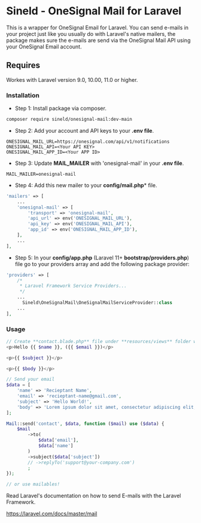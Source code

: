 # Sineld - OneSignal Mail for Laravel

This is a wrapper for OneSignal Email for Laravel.
You can send e-mails in your project just like you usually do with Laravel's native mailers, the package makes sure the e-mails are send via the OneSignal Mail API using your OneSignal Email account.

## Requires
Workes with Laravel version 9.0, 10.00, 11.0 or higher.

### Installation ###

* Step 1: Install package via composer.

```bash
composer require sineld/onesignal-mail:dev-main
```

* Step 2: Add your account and API keys to your **.env file**.
```
ONESIGNAL_MAIL_URL=https://onesignal.com/api/v1/notifications
ONESIGNAL_MAIL_API=<Your API KEY>
ONESIGNAL_MAIL_APP_ID=<Your APP ID>
```

* Step 3: Update **MAIL_MAILER** with 'onesignal-mail' in your **.env file**.
```
MAIL_MAILER=onesignal-mail
```

* Step 4: Add this new mailer to your **config/mail.php*** file.
```php
'mailers' => [
    ...
    'onesignal-mail' => [
        'transport' => 'onesignal-mail',
        'api_url' => env('ONESIGNAL_MAIL_URL'),
        'api_key' => env('ONESIGNAL_MAIL_API'),
        'app_id' => env('ONESIGNAL_MAIL_APP_ID'),
    ],
    ...
],
```

* Step 5: In your **config/app.php** (Laravel 11+ **bootstrap/providers.php**) file go to your providers array and add the following package provider:
```php
'providers' => [
    /*
     * Laravel Framework Service Providers...
     */
    ...
      Sineld\OneSignalMail\OneSignalMailServiceProvider::class
    ...
],
```

### Usage ###
```php
// Create **contact.blade.php** file under **resources/views** folder with this content:
<p>Hello {{ $name }}, ({{ $email }})</p>

<p>{{ $subject }}</p>

<p>{{ $body }}</p>

// Send your email
$data = [
    'name' => 'Recieptant Name',
    'email' => 'recieptant-name@gmail.com',
    'subject' => 'Hello World!',
    'body' => 'Lorem ipsum dolor sit amet, consectetur adipiscing elit, sed do eiusmod tempor incididunt ut labore et dolore magna aliqua. Ut enim ad minim veniam, quis nostrud exercitation ullamco laboris nisi ut aliquip ex ea commodo consequat. Duis aute irure dolor in reprehenderit in voluptate velit esse cillum dolore eu fugiat nulla pariatur. Excepteur sint occaecat cupidatat non proident, sunt in culpa qui officia deserunt mollit anim id est laborum.',
];

Mail::send('contact', $data, function ($mail) use ($data) {
    $mail
        ->to(
            $data['email'],
            $data['name']
        )
        ->subject($data['subject'])
        // ->replyTo('support@your-company.com')
        ;
});

// or use mailables!
```

Read Laravel's documentation on how to send E-mails with the Laravel Framework.

https://laravel.com/docs/master/mail
